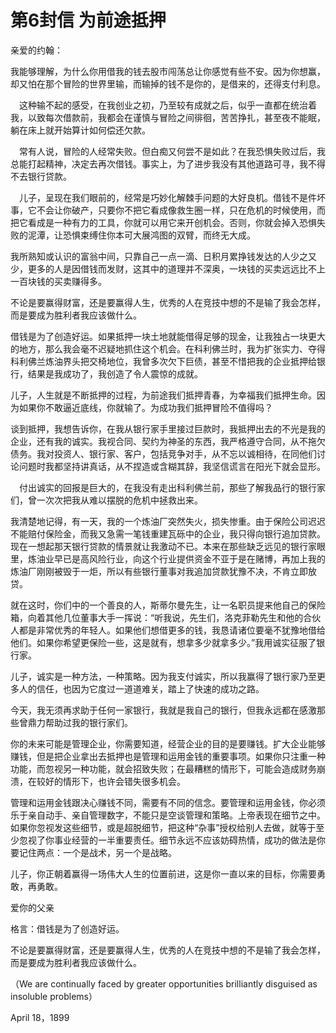# 第6封信 为前途抵押

亲爱的约翰：

我能够理解，为什么你用借我的钱去股市闯荡总让你感觉有些不安。因为你想赢，却又怕在那个冒险的世界里输，而输掉的钱不是你的，是借来的，还得支付利息。

  　这种输不起的感受，在我创业之初，乃至较有成就之后，似乎一直都在统治着我，以致每次借款前，我都会在谨慎与冒险之间徘徊，苦苦挣扎，甚至夜不能眠，躺在床上就开始算计如何偿还欠款。

  　常有人说，冒险的人经常失败。但白痴又何尝不是如此？在我恐惧失败过后，我总能打起精神，决定去再次借钱。事实上，为了进步我没有其他道路可寻，我不得不去银行贷款。

  　儿子，呈现在我们眼前的，经常是巧妙化解棘手问题的大好良机。借钱不是件坏事，它不会让你破产，只要你不把它看成像救生圈一样，只在危机的时候使用，而把它看成是一种有力的工具，你就可以用它来开创机会。否则，你就会掉入恐惧失败的泥潭，让恐惧束缚住你本可大展鸿图的双臂，而终无大成。

我所熟知或认识的富翁中间，只靠自己一点一滴、日积月累挣钱发达的人少之又少，更多的人是因借钱而发财，这其中的道理并不深奥，一块钱的买卖远远比不上一百块钱的买卖赚得多。

不论是要赢得财富，还是要赢得人生，优秀的人在竞技中想的不是输了我会怎样，而是要成为胜利者我应该做什么。

借钱是为了创造好运。如果抵押一块土地就能借得足够的现金，让我独占一块更大的地方，那么我会毫不迟疑地抓住这个机会。在科利佛兰时，我为扩张实力、夺得科利佛兰炼油界头把交椅地位，我曾多次欠下巨债，甚至不惜把我的企业抵押给银行，结果是我成功了，我创造了令人震惊的成就。

儿子，人生就是不断抵押的过程，为前途我们抵押青春，为幸福我们抵押生命。因为如果你不敢逼近底线，你就输了。为成功我们抵押冒险不值得吗？

谈到抵押，我想告诉你，在我从银行家手里接过巨款时，我抵押出去的不光是我的企业，还有我的诚实。我视合同、契约为神圣的东西，我严格遵守合同，从不拖欠债务。我对投资人、银行家、客户，包括竞争对手，从不忘以诚相待，在同他们讨论问题时我都坚持讲真话，从不捏造或含糊其辞，我坚信谎言在阳光下就会显形。

  　付出诚实的回报是巨大的，在我没有走出科利佛兰前，那些了解我品行的银行家们，曾一次次把我从难以摆脱的危机中拯救出来。

我清楚地记得，有一天，我的一个炼油厂突然失火，损失惨重。由于保险公司迟迟不能赔付保险金，而我又急需一笔钱重建瓦砾中的企业，我只得向银行追加贷款。现在一想起那天银行贷款的情景就让我激动不已。本来在那些缺乏远见的银行家眼里，炼油业早已是高风险行业，向这个行业提供资金不亚于是在赌博，再加上我的炼油厂刚刚被毁于一炬，所以有些银行董事对我追加贷款犹豫不决，不肯立即放贷。

就在这时，你们中的一个善良的人，斯蒂尔曼先生，让一名职员提来他自己的保险箱，向着其他几位董事大手一挥说：“听我说，先生们，洛克菲勒先生和他的合伙人都是非常优秀的年轻人。如果他们想借更多的钱，我恳请诸位要毫不犹豫地借给他们。如果你希望更保险一些，这是就有，想拿多少就拿多少。”我用诚实征服了银行家。

儿子，诚实是一种方法，一种策略。因为我支付诚实，所以我赢得了银行家乃至更多人的信任，也因为它度过一道道难关，踏上了快速的成功之路。

今天，我无须再求助于任何一家银行，我就是我自己的银行，但我永远都在感激那些曾鼎力帮助过我的银行家们。

你的未来可能是管理企业，你需要知道，经营企业的目的是要赚钱。扩大企业能够赚钱，但是把企业拿出去抵押也是管理和运用金钱的重要事项。如果你只注重一种功能，而忽视另一种功能，就会招致失败；在最糟糕的情形下，可能会造成财务崩溃，在较好的情形下，也许会错失很多机会。

管理和运用金钱跟决心赚钱不同，需要有不同的信念。要管理和运用金钱，你必须乐于亲自动手、亲自管理数字，不能只是空谈管理和策略。上帝表现在细节之中。如果你忽视发这些细节，或是超脱细节，把这种“杂事”授权给别人去做，就等于至少忽视了你事业经营的一半重要责任。细节永远不应该妨碍热情，成功的做法是你要记住两点：一个是战术，另一个是战略。

儿子，你正朝着赢得一场伟大人生的位置前进，这是你一直以来的目标，你需要勇敢，再勇敢。

爱你的父亲

格言：借钱是为了创造好运。

不论是要赢得财富，还是要赢得人生，优秀的人在竞技中想的不是输了我会怎样，而是要成为胜利者我应该做什么。

（We are continually faced by greater opportunities brilliantly disguised as insoluble problems）

April 18，1899